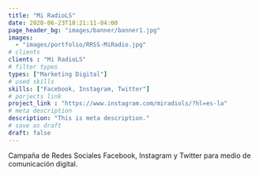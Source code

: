 ```yaml
---
title: "Mi RadioLS"
date: 2020-06-23T18:21:11-04:00
page_header_bg: "images/banner/banner1.jpg"
images: 
  - "images/portfolio/RRSS-MiRadio.jpg"
# clients
clients : "Mi RadioLS"
# filter types
types: ["Marketing Digital"]
# used skills
skills: ["Facebook, Instagram, Twitter"]
# porjects link
project_link : "https://www.instagram.com/miradiols/?hl=es-la"
# meta description
description: "This is meta description."
# save as draft
draft: false
---
```

Campaña de Redes Sociales Facebook, Instagram y Twitter para medio de comunicación digital.
